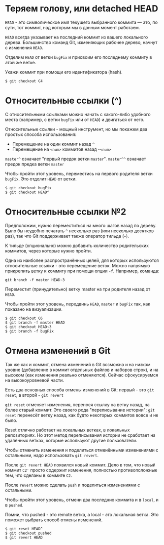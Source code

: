 # Теряем голову, или detached HEAD

`HEAD` - это символическое имя текущего выбранного коммита — это, по сути, тот коммит, над которым мы в данным момент работаем.

`HEAD` всегда указывает на последний коммит из вашего локального дерева. Большинство команд Git, изменяющих рабочее дерево, начнут с изменения `HEAD`.

Отделим `HEAD` от ветки `bugFix` и присвоим его последнему коммиту в этой же ветке.

Укажи коммит при помощи его идентификатора (hash).

  ```
  $ git checkout C4
  ```

# Относительные ссылки (^)

С относительными ссылками можно начать с какого-либо удобного места (например, с ветки `bugFix` или от `HEAD`) и двигаться от него.

Относительные ссылки - мощный инструмент, но мы покажем два простых способа использования:

  - Перемещение на один коммит назад `^`
  - Перемещение на `<num>` коммитов назад `~<num>`

`master^` означает "первый предок ветки `master`".
`master^^` означает предок предка ветки `master`

Чтобы пройти этот уровень, переместись на первого родителя ветки `bugFix`. Это отделит `HEAD` от ветки.

  ```
  $ git checkout bugFix
  $ git checkout HEAD^
  ```

# Относительные ссылки №2

Предположим, нужно переместиться на много шагов назад по дереву. Было бы неудобно печатать `^` несколько раз (или несколько десятков раз), так что Git поддерживает также оператор тильда (`~`).

К тильде (опционально) можно добавить количество родительских коммитов, через которые нужно пройти.

Одна из наиболее распространённых целей, для которых используются относительные ссылки - это перемещение веток. Можно напрямую прикрепить ветку к коммиту при помощи опции `-f`. Например, команда:

  ```
  git branch -f master HEAD~3
  ```

Переместит (принудительно) ветку master на три родителя назад от `HEAD`.

Чтобы пройти этот уровень, передвинь `HEAD`, `master` и `bugFix` так, как показано на визуализации.

  ```
  $ git checkout C6
  $ git branch -f master HEAD
  $ git checkout HEAD~3
  $ git branch -f bugFix
  ```

# Отмена изменений в Git

Так же как и коммит, отмена изменений в Git возможна и на низком уровне (добавление в коммит отдельных файлов и наборов строк), и на высоком (как изменения реально отменяются). Сейчас сфокусируемся на высокоуровневой части.

Есть два основных способа отмены изменений в Git: первый - это `git reset`, а второй - `git revert`

`git reset` отменяет изменения, перенося ссылку на ветку назад, на более старый коммит. Это своего рода "переписывание истории"; `git reset` перенесёт ветку назад, как будто некоторых коммитов вовсе и не было.

Reset отлично работает на локальных ветках, в локальных репозиториях. Но этот метод переписывания истории не сработает на удалённых ветках, которые используют другие пользователи.

Чтобы отменить изменения и поделиться отменёнными изменениями с остальными, надо использовать `git revert`. 

После `git revert HEAD` появился новый коммит. Дело в том, что новый коммит `C2'` просто содержит изменения, полностью противоположные тем, что сделаны в коммите `C2`.

После `revert` можно сделать `push` и поделиться изменениями с остальными.

Чтобы пройти этот уровень, отмени два последних коммита и в `local`, и в `pushed`.

Помни, что pushed - это remote ветка, а local - это локальная ветка. Это поможет выбрать способ отмены изменений.

  ```
  $ git reset HEAD^
  $ git checkout pushed
  $ git revert HEAD
  ```

